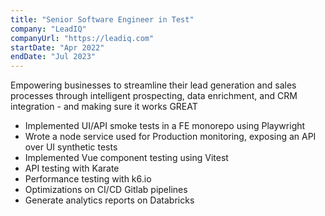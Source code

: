 ```yaml
---
title: "Senior Software Engineer in Test"
company: "LeadIQ"
companyUrl: "https://leadiq.com"
startDate: "Apr 2022"
endDate: "Jul 2023"
---
```


Empowering businesses to streamline their lead generation and sales processes through intelligent prospecting, data enrichment, and CRM integration - and making sure it works GREAT

- Implemented UI/API smoke tests in a FE monorepo using Playwright
- Wrote a node service used for Production monitoring, exposing an API over UI synthetic tests
- Implemented Vue component testing using Vitest
- API testing with Karate
- Performance testing with k6.io
- Optimizations on CI/CD Gitlab pipelines
- Generate analytics reports on Databricks
